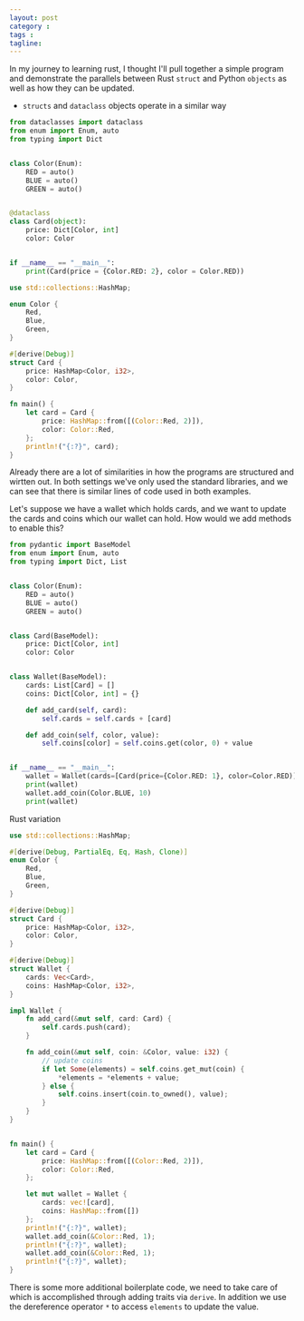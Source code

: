 ```yaml
---
layout: post
category : 
tags : 
tagline: 
---
```


In my journey to learning rust, I thought I'll pull together a simple program and demonstrate the parallels between Rust `struct` and Python `objects` as well as how they can be updated.

*  `structs` and `dataclass` objects operate in a similar way

```py
from dataclasses import dataclass
from enum import Enum, auto
from typing import Dict


class Color(Enum):
    RED = auto()
    BLUE = auto()
    GREEN = auto()


@dataclass
class Card(object):
    price: Dict[Color, int]
    color: Color


if __name__ == "__main__":
    print(Card(price = {Color.RED: 2}, color = Color.RED))
```


```rs
use std::collections::HashMap;

enum Color {
    Red,
    Blue,
    Green,
}

#[derive(Debug)]
struct Card {
    price: HashMap<Color, i32>,
    color: Color,
}

fn main() {
    let card = Card {
        price: HashMap::from([(Color::Red, 2)]),
        color: Color::Red,
    };
    println!("{:?}", card);
}
```

Already there are a lot of similarities in how the programs are structured and wirtten out. In both settings we've only used the standard libraries, and we can see that there is similar lines of code used in both examples. 

Let's suppose we have a wallet which holds cards, and we want to update the cards and coins which our wallet can hold. How would we add methods to enable this?


```py
from pydantic import BaseModel
from enum import Enum, auto
from typing import Dict, List


class Color(Enum):
    RED = auto()
    BLUE = auto()
    GREEN = auto()


class Card(BaseModel):
    price: Dict[Color, int]
    color: Color


class Wallet(BaseModel):
    cards: List[Card] = []
    coins: Dict[Color, int] = {}

    def add_card(self, card):
        self.cards = self.cards + [card]

    def add_coin(self, color, value):
        self.coins[color] = self.coins.get(color, 0) + value


if __name__ == "__main__":
    wallet = Wallet(cards=[Card(price={Color.RED: 1}, color=Color.RED)], coins = {Color.RED:3})
    print(wallet)
    wallet.add_coin(Color.BLUE, 10)
    print(wallet)

```

Rust variation

```rs
use std::collections::HashMap;

#[derive(Debug, PartialEq, Eq, Hash, Clone)]
enum Color {
    Red,
    Blue,
    Green,
}

#[derive(Debug)]
struct Card {
    price: HashMap<Color, i32>,
    color: Color,
}

#[derive(Debug)]
struct Wallet {
    cards: Vec<Card>,
    coins: HashMap<Color, i32>,
}

impl Wallet {
    fn add_card(&mut self, card: Card) {
        self.cards.push(card);
    }

    fn add_coin(&mut self, coin: &Color, value: i32) {
        // update coins
        if let Some(elements) = self.coins.get_mut(coin) {
            *elements = *elements + value;
        } else {
            self.coins.insert(coin.to_owned(), value);
        }
    }
}


fn main() {
    let card = Card {
        price: HashMap::from([(Color::Red, 2)]),
        color: Color::Red,
    };

    let mut wallet = Wallet {
        cards: vec![card],
        coins: HashMap::from([])
    };
    println!("{:?}", wallet);
    wallet.add_coin(&Color::Red, 1);
    println!("{:?}", wallet);
    wallet.add_coin(&Color::Red, 1);
    println!("{:?}", wallet);
}
```

There is some more additional boilerplate code, we need to take care of which is accomplished through adding traits via `derive`. In addition we use the dereference operator `*` to access `elements` to update the value. 